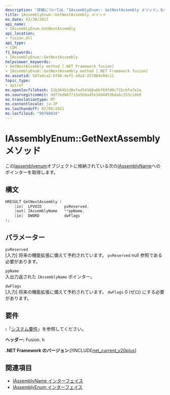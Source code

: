 ```yaml
---
description: '詳細については、「IAssemblyEnum:: GetNextAssembly メソッド」を参照してください。'
title: IAssemblyEnum::GetNextAssembly メソッド
ms.date: 03/30/2017
api_name:
- IAssemblyEnum.GetNextAssembly
api_location:
- fusion.dll
api_type:
- COM
f1_keywords:
- IAssemblyEnum::GetNextAssembly
helpviewer_keywords:
- GetNextAssembly method [.NET Framework fusion]
- IAssemblyEnum::GetNextAssembly method [.NET Framework fusion]
ms.assetid: 5d7a4ca2-5f46-4ef1-a9a2-257884e9dc11
topic_type:
- apiref
ms.openlocfilehash: 52b264b1d8efad54168a6bf69fd0c715cbfa7e2a
ms.sourcegitcommit: ddf7edb67715a5b9a45e3dd44536dabc153c1de0
ms.translationtype: MT
ms.contentlocale: ja-JP
ms.lasthandoff: 02/06/2021
ms.locfileid: "99760818"
---
```

# <a name="iassemblyenumgetnextassembly-method"></a>IAssemblyEnum::GetNextAssembly メソッド

この[Iassemblyenum](iassemblyenum-interface.md)オブジェクトに格納されている次の[IAssemblyName](iassemblyname-interface.md)へのポインターを取得します。  
  
## <a name="syntax"></a>構文  
  
```cpp  
HRESULT GetNextAssembly (  
    [in]  LPVOID          pvReserved,  
    [out] IAssemblyName   **ppName,  
    [in]  DWORD           dwFlags  
);  
```  
  
## <a name="parameters"></a>パラメーター  

 `pvReserved`  
 [入力] 将来の機能拡張に備えて予約されています。 `pvReserved` null 参照である必要があります。  
  
 `ppName`  
 入出力返された `IAssemblyName` ポインター。  
  
 `dwFlags`  
 [入力] 将来の機能拡張に備えて予約されています。 `dwFlags` 0 (ゼロ) にする必要があります。  
  
## <a name="requirements"></a>要件  

 **:**「[システム要件](../../get-started/system-requirements.md)」を参照してください。  
  
 **ヘッダー:** Fusion. h  
  
 **.NET Framework のバージョン:**[!INCLUDE[net_current_v20plus](../../../../includes/net-current-v20plus-md.md)]  
  
## <a name="see-also"></a>関連項目

- [IAssemblyName インターフェイス](iassemblyname-interface.md)
- [IAssemblyEnum インターフェイス](iassemblyenum-interface.md)
